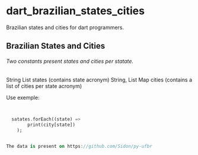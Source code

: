 # dart_brazilian_states_cities

Brazilian states and cities for dart programmers.

## Brazilian States and Cities


###### Two constants present states and cities per statate.

String List states (contains state acronym)
String, List Map cities (contains a list of cities per state acronym)

Use exemple:
```dart
  
  
  satates.forEach((state) => 
        print(city[state])
    );


The data is present on https://github.com/Sidon/py-ufbr
